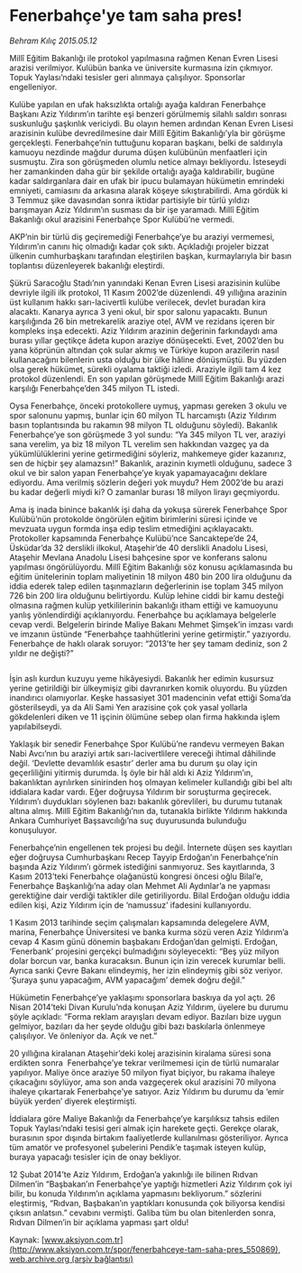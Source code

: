 # Fenerbahçe'ye tam saha pres!

*Behram Kılıç 2015.05.12*

<div class="pNewsDetailMainContent" itemprop="articleBody">
 <p>
  Millî Eğitim Bakanlığı ile protokol yapılmasına rağmen Kenan Evren Lisesi arazisi verilmiyor. Kulübün banka ve üniversite kurmasına izin çıkmıyor. Topuk Yaylası’ndaki tesisler geri alınmaya çalışılıyor. Sponsorlar engelleniyor.
 </p>
 <p>
  Kulübe yapılan en ufak haksızlıkta ortalığı ayağa kaldıran Fenerbahçe Başkanı Aziz Yıldırım’ın tarihte eşi benzeri görülmemiş silahlı saldırı sonrası suskunluğu şaşkınlık vericiydi. Bu olayın hemen ardından Kenan Evren Lisesi arazisinin kulübe devredilmesine dair Millî Eğitim Bakanlığı’yla bir görüşme gerçekleşti. Fenerbahçe’nin tuttuğunu koparan başkanı, belki de saldırıyla kamuoyu nezdinde mağdur duruma düşen kulübünün menfaatleri için susmuştu. Zira son görüşmeden olumlu netice almayı bekliyordu. İsteseydi her zamankinden daha gür bir şekilde ortalığı ayağa kaldırabilir, bugüne kadar saldırganlara dair en ufak bir ipucu bulamayan hükümetin emrindeki emniyeti, camiasını da arkasına alarak köşeye sıkıştırabilirdi. Ama gördük ki 3 Temmuz şike davasından sonra iktidar partisiyle bir türlü yıldızı barışmayan Aziz Yıldırım’ın susması da bir işe yaramadı. Millî Eğitim Bakanlığı okul arazisini Fenerbahçe Spor Kulübü’ne vermedi.
 </p>
 <p>
  AKP’nin bir türlü diş geçiremediği Fenerbahçe’ye bu araziyi vermemesi, Yıldırım’ın canını hiç olmadığı kadar çok sıktı. Açıkladığı projeler bizzat ülkenin cumhurbaşkanı tarafından eleştirilen başkan, kurmaylarıyla bir basın toplantısı düzenleyerek bakanlığı eleştirdi.
 </p>
 <p>
  Şükrü Saracoğlu Stadı’nın yanındaki Kenan Evren Lisesi arazisinin kulübe devriyle ilgili ilk protokol, 11 Kasım 2002’de düzenlendi. 49 yıllığına arazinin üst kullanım hakkı sarı-lacivertli kulübe verilecek, devlet buradan kira alacaktı. Kanarya ayrıca 3 yeni okul, bir spor salonu yapacaktı. Bunun karşılığında 26 bin metrekarelik araziye otel, AVM ve rezidans içeren bir kompleks inşa edecekti. Aziz Yıldırım arazinin değerinin farkındaydı ama burası yıllar geçtikçe âdeta kupon araziye dönüşecekti. Evet, 2002’den bu yana köprünün altından çok sular akmış ve Türkiye kupon arazilerin nasıl kullanacağını bilenlerin usta olduğu bir ülke hâline dönüşmüştü. Bu yüzden olsa gerek hükümet, sürekli oyalama taktiği izledi. Araziyle ilgili tam 4 kez protokol düzenlendi. En son yapılan görüşmede Millî Eğitim Bakanlığı arazi karşılığı Fenerbahçe’den 345 milyon TL istedi.
 </p>
 <p>
  Oysa Fenerbahçe, önceki protokollere uymuş, yapması gereken 3 okulu ve spor salonunu yapmış, bunlar için 60 milyon TL harcamıştı (Aziz Yıldırım basın toplantısında bu rakamın 98 milyon TL olduğunu söyledi). Bakanlık Fenerbahçe’ye son görüşmede 3 yol sundu: “Ya 345 milyon TL ver, araziyi sana verelim, ya biz 18 milyon TL verelim sen hakkından vazgeç ya da yükümlülüklerini yerine getirmediğini söyleriz, mahkemeye gider kazanırız, sen de hiçbir şey alamazsın!” Bakanlık, arazinin kıymetli olduğunu, sadece 3 okul ve bir salon yapan Fenerbahçe’ye kıyak yapamayacağını deklare ediyordu. Ama verilmiş sözlerin değeri yok muydu? Hem 2002’de bu arazi bu kadar değerli miydi ki? O zamanlar burası 18 milyon lirayı geçmiyordu.
 </p>
 <p>
  Ama iş inada binince bakanlık işi daha da yokuşa sürerek Fenerbahçe Spor Kulübü’nün protokolde öngörülen eğitim birimlerini süresi içinde ve mevzuata uygun formda inşa edip teslim etmediğini açıklayacaktı. Protokoller kapsamında Fenerbahçe Kulübü’nce Sancaktepe’de 24, Üsküdar’da 32 derslikli ilkokul, Ataşehir’de 40 derslikli Anadolu Lisesi, Ataşehir Mevlana Anadolu Lisesi bahçesine spor ve konferans salonu yapılması öngörülüyordu. Millî Eğitim Bakanlığı söz konusu açıklamasında bu eğitim ünitelerinin toplam maliyetinin 18 milyon 480 bin 200 lira olduğunu da iddia ederek talep edilen taşınmazların değerlerinin ise toplam 345 milyon 726 bin 200 lira olduğunu belirtiyordu. Kulüp lehine ciddi bir kamu desteği olmasına rağmen kulüp yetkililerinin bakanlığı itham ettiği ve kamuoyunu yanlış yönlendirdiği açıklanıyordu. Fenerbahçe bu açıklamaya belgelerle cevap verdi. Belgelerin birinde Maliye Bakanı Mehmet Şimşek’in imzası vardı ve imzanın üstünde “Fenerbahçe taahhütlerini yerine getirmiştir.” yazıyordu. Fenerbahçe de haklı olarak soruyor: “2013’te her şey tamam dediniz, son 2 yıldır ne değişti?”
 </p>
 <p>
  <img alt="" src="/web/20150813202255im_/http://www.aksiyon.com.tr/spor/ http:/medya.aksiyon.com.tr/aksiyon/2015/05/12/568321.jpg "/>
 </p>
 <p>
  İşin aslı kurdun kuzuyu yeme hikâyesiydi. Bakanlık her edimin kusursuz yerine getirildiği bir ülkeymişiz gibi davranırken komik oluyordu. Bu yüzden inandırıcı olamıyorlar. Keşke hassasiyet 301 madencinin vefat ettiği Soma’da gösterilseydi, ya da Ali Sami Yen arazisine çok çok yasal yollarla gökdelenleri diken ve 11 işçinin ölümüne sebep olan firma hakkında işlem yapılabilseydi.
 </p>
 <p>
  Yaklaşık bir senedir Fenerbahçe Spor Kulübü’ne randevu vermeyen Bakan Nabi Avcı’nın bu araziyi artık sarı-lacivertlilere vereceği ihtimal dâhilinde değil. ‘Devlette devamlılık esastır’ derler ama bu durum şu olay için geçerliliğini yitirmiş durumda. İş öyle bir hâl aldı ki Aziz Yıldırım’ın, bakanlıktan ayrılırken sinirinden hoş olmayan kelimeler kullandığı gibi bel altı iddialara kadar vardı. Eğer doğruysa Yıldırım bir soruşturma geçirecek. Yıldırım’ı duydukları söylenen bazı bakanlık görevlileri, bu durumu tutanak altına almış. Millî Eğitim Bakanlığı’nın da, tutanakla birlikte Yıldırım hakkında Ankara Cumhuriyet Başsavcılığı’na suç duyurusunda bulunduğu konuşuluyor.
 </p>
 <p>
  Fenerbahçe’nin engellenen tek projesi bu değil. İnternete düşen ses kayıtları eğer doğruysa Cumhurbaşkanı Recep Tayyip Erdoğan’ın Fenerbahçe’nin başında Aziz Yıldırım’ı görmek istediğini sanmıyoruz. Ses kayıtlarında, 3 Kasım 2013’teki Fenerbahçe olağanüstü kongresi öncesi oğlu Bilal’e, Fenerbahçe Başkanlığı’na aday olan Mehmet Ali Aydınlar’a ne yapması gerektiğine dair verdiği taktikler dile getiriliyordu. Bilal Erdoğan olduğu iddia edilen kişi, Aziz Yıldırım için de ‘namussuz’ ifadesini kullanıyordu.
 </p>
 <p>
  1 Kasım 2013 tarihinde seçim çalışmaları kapsamında delegelere AVM, marina, Fenerbahçe Üniversitesi ve banka kurma sözü veren Aziz Yıldırım’a cevap 4 Kasım günü dönemin başbakanı Erdoğan’dan gelmişti. Erdoğan, ‘Fenerbank’ projesini gerçekçi bulmadığını söyleyecekti: “Beş yüz milyon dolar borcun var, banka kuracaksın. Bunun için izin verecek kurumlar belli. Ayrıca sanki Çevre Bakanı elindeymiş, her izin elindeymiş gibi söz veriyor. ‘Şuraya şunu yapacağım, AVM yapacağım’ demek doğru değil.”
 </p>
 <p>
  Hükümetin Fenerbahçe’ye yaklaşımı sponsorlara baskıya da yol açtı. 26 Nisan 2014’teki Divan Kurulu’nda konuşan Aziz Yıldırım, üyelere bu durumu şöyle açıkladı: “Forma reklam arayışları devam ediyor. Bazıları bize uygun gelmiyor, bazıları da her şeyde olduğu gibi bazı baskılarla önlenmeye çalışılıyor. Ve önleniyor da. Açık ve net.”
 </p>
 <p>
  20 yıllığına kiralanan Ataşehir’deki kolej arazisinin kiralama süresi sona erdikten sonra  Fenerbahçe’ye tekrar verilmemesi için de türlü numaralar yapılıyor. Maliye önce araziye 50 milyon fiyat biçiyor, bu rakama ihaleye çıkacağını söylüyor, ama son anda vazgeçerek okul arazisini 70 milyona ihaleye çıkartarak Fenerbahçe’ye satıyor. Aziz Yıldırım bu durumu da ‘emir büyük yerden’ diyerek eleştirmişti.
 </p>
 <p>
  İddialara göre Maliye Bakanlığı da Fenerbahçe’ye karşılıksız tahsis edilen Topuk Yaylası’ndaki tesisi geri almak için harekete geçti. Gerekçe olarak, burasının spor dışında birtakım faaliyetlerde kullanılması gösteriliyor. Ayrıca tüm amatör ve profesyonel şubelerini Pendik’e taşımak isteyen kulüp, buraya yapacağı tesisler için de onay bekliyor.
 </p>
 <p>
  12 Şubat 2014’te Aziz Yıldırım, Erdoğan’a yakınlığı ile bilinen Rıdvan Dilmen’in “Başbakan’ın Fenerbahçe’ye yaptığı hizmetleri Aziz Yıldırım çok iyi bilir, bu konuda Yıldırım’ın açıklama yapmasını bekliyorum.” sözlerini eleştirmiş, “Rıdvan, Başbakan’ın yaptıkları konusunda çok biliyorsa kendisi çıksın anlatsın.” cevabını vermişti. Galiba tüm bu olan bitenlerden sonra, Rıdvan Dilmen’in bir açıklama yapması şart oldu!
 </p>
</div>


Kaynak: [www.aksiyon.com.tr](http://www.aksiyon.com.tr/spor/fenerbahceye-tam-saha-pres_550869), [web.archive.org (arşiv bağlantısı)](http://web.archive.org/web/20150813202255/http://www.aksiyon.com.tr/spor/fenerbahceye-tam-saha-pres_550869)

